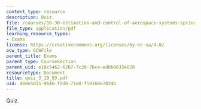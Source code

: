```yaml
---
content_type: resource
description: Quiz.
file: /courses/16-30-estimation-and-control-of-aerospace-systems-spring-2004/48de50159b46fdd071e8f5916be7824b_quiz_3_19_03.pdf
file_type: application/pdf
learning_resource_types:
- Exams
license: https://creativecommons.org/licenses/by-nc-sa/4.0/
ocw_type: OCWFile
parent_title: Exams
parent_type: CourseSection
parent_uid: e18c5462-62b7-7c20-7bce-ed8b06334820
resourcetype: Document
title: quiz_3_19_03.pdf
uid: 48de5015-9b46-fdd0-71e8-f5916be7824b
---
```

Quiz.